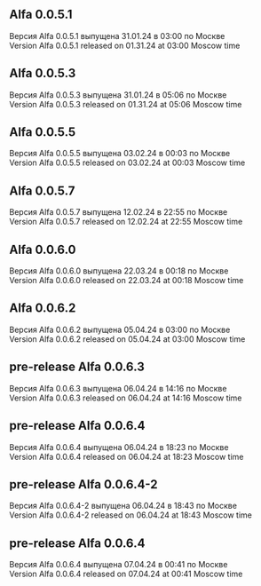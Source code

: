 ## Alfa 0.0.5.1  


Версия Alfa 0.0.5.1 выпущена 31.01.24 в 03:00 по Москве  
Version Alfa 0.0.5.1 released on 01.31.24 at 03:00 Moscow time


## Alfa 0.0.5.3  


Версия Alfa 0.0.5.3 выпущена 31.01.24 в 05:06 по Москве  
Version Alfa 0.0.5.3 released on 01.31.24 at 05:06 Moscow time


## Alfa 0.0.5.5  


Версия Alfa 0.0.5.5 выпущена 03.02.24 в 00:03 по Москве  
Version Alfa 0.0.5.5 released on 03.02.24 at 00:03 Moscow time


## Alfa 0.0.5.7  


Версия Alfa 0.0.5.7 выпущена 12.02.24 в 22:55 по Москве  
Version Alfa 0.0.5.7 released on 12.02.24 at 22:55 Moscow time


## Alfa 0.0.6.0  


Версия Alfa 0.0.6.0 выпущена 22.03.24 в 00:18 по Москве  
Version Alfa 0.0.6.0 released on 22.03.24 at 00:18 Moscow time


## Alfa 0.0.6.2  


Версия Alfa 0.0.6.2 выпущена 05.04.24 в 03:00 по Москве  
Version Alfa 0.0.6.2 released on 05.04.24 at 03:00 Moscow time


## pre-release Alfa 0.0.6.3  


Версия Alfa 0.0.6.3 выпущена 06.04.24 в 14:16 по Москве  
Version Alfa 0.0.6.3 released on 06.04.24 at 14:16 Moscow time


## pre-release Alfa 0.0.6.4  


Версия Alfa 0.0.6.4 выпущена 06.04.24 в 18:23 по Москве  
Version Alfa 0.0.6.4 released on 06.04.24 at 18:23 Moscow time


## pre-release Alfa 0.0.6.4-2  


Версия Alfa 0.0.6.4-2 выпущена 06.04.24 в 18:43 по Москве  
Version Alfa 0.0.6.4-2 released on 06.04.24 at 18:43 Moscow time


## pre-release Alfa 0.0.6.4  


Версия Alfa 0.0.6.4 выпущена 07.04.24 в 00:41 по Москве  
Version Alfa 0.0.6.4 released on 07.04.24 at 00:41 Moscow time